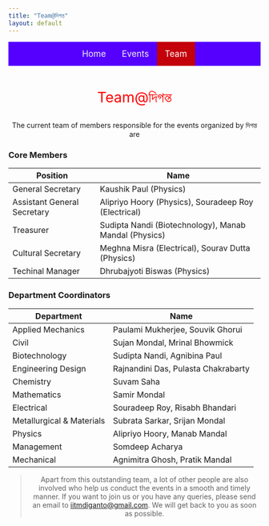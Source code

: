 ```yaml
---
title: "Team@দিগন্ত"
layout: default
---
```


<style>
.topnav {
  background-color: #5500ff;
  overflow: hidden;
  display:flex;
  justify-content:center;
}

/* Style the links inside the navigation bar */
.topnav a {
  float: left;
  color: #f2f2f2;
  text-align: center;
  padding: 14px 16px;
  text-decoration: none;
  font-size: 17px;
}

/* Change the color of links on hover */
.topnav a:hover {
  background-color: #ddd;
  color: black;
}

/* Add a color to the active/current link */
.topnav a.active {
  background-color: #c4000a;
  color: white;
}

.stylishtext{
  color: red;
  font-size: 3vw;
}

.stylishtext2{
  color: red;
  font-size: 2.3vw;
}
</style>

<div class="topnav">
<div>
  <a href="index.html">Home</a>
  <a href="events.html">Events</a>
  <a class="active" href="team.html">Team</a>
</div>
</div>
<br>

<div align="center">
<p class="stylishtext"> Team@দিগন্ত </p>
</div>

<p align="center">The current team of members responsible for the events organized by দিগন্ত are</p>

### Core Members

|Position|Name|
|---|---|
| General Secretary | Kaushik Paul (Physics) |
| Assistant General Secretary | Alipriyo Hoory (Physics), Souradeep Roy (Electrical) |
| Treasurer | Sudipta Nandi (Biotechnology), Manab Mandal (Physics) |
| Cultural Secretary | Meghna Misra (Electrical), Sourav Dutta (Physics) |
| Techinal Manager| Dhrubajyoti Biswas (Physics) |

### Department Coordinators

| Department | Name |
|---|---|
| Applied Mechanics | Paulami Mukherjee, Souvik Ghorui |
| Civil | Sujan Mondal, Mrinal Bhowmick |
| Biotechnology | Sudipta Nandi, Agnibina Paul |
| Engineering Design | Rajnandini Das, Pulasta Chakrabarty |
| Chemistry | Suvam Saha |
| Mathematics | Samir Mondal |
| Electrical | Souradeep Roy, Risabh Bhandari |
| Metallurgical & Materials | Subrata Sarkar, Srijan Mondal	|
| Physics | Alipriyo Hoory, Manab Mandal |
| Management | Somdeep Acharya |
| Mechanical | Agnimitra Ghosh, Pratik Mandal |

> <p align="center">Apart from this outstanding team, a lot of other people are also involved who help us conduct the events in a smooth and timely manner. If you want to join us or you have any queries, please send an email to <a href="mailto:iitmdiganto@gmail.com">iitmdiganto@gmail.com</a>. We will get back to you as soon as possible.</p>